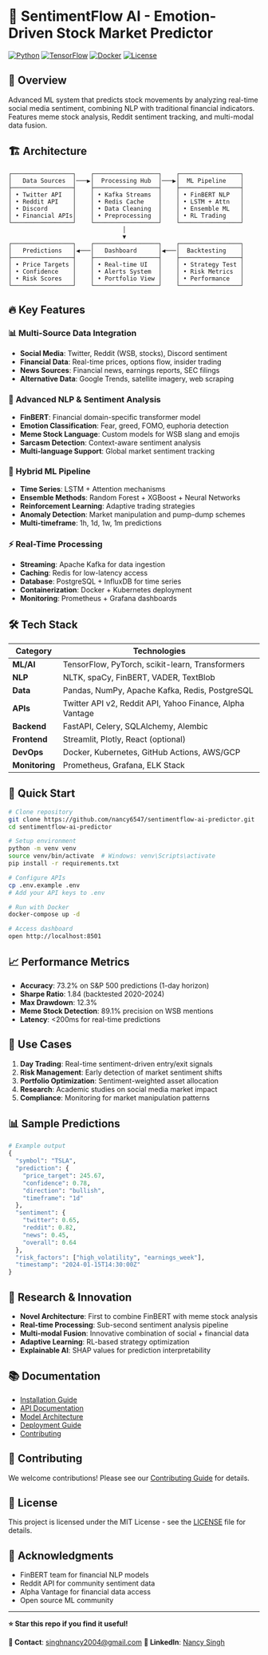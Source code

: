 # 🚀 SentimentFlow AI - Emotion-Driven Stock Market Predictor

[![Python](https://img.shields.io/badge/Python-3.9+-blue.svg)](https://python.org)
[![TensorFlow](https://img.shields.io/badge/TensorFlow-2.13+-orange.svg)](https://tensorflow.org)
[![Docker](https://img.shields.io/badge/Docker-Ready-blue.svg)](https://docker.com)
[![License](https://img.shields.io/badge/License-MIT-green.svg)](LICENSE)

## 🎯 Overview

Advanced ML system that predicts stock movements by analyzing real-time social media sentiment, combining NLP with traditional financial indicators. Features meme stock analysis, Reddit sentiment tracking, and multi-modal data fusion.

## 🏗️ Architecture

```
┌─────────────────┐    ┌──────────────────┐    ┌─────────────────┐
│   Data Sources  │───▶│  Processing Hub  │───▶│  ML Pipeline    │
├─────────────────┤    ├──────────────────┤    ├─────────────────┤
│ • Twitter API   │    │ • Kafka Streams  │    │ • FinBERT NLP   │
│ • Reddit API    │    │ • Redis Cache    │    │ • LSTM + Attn   │
│ • Discord       │    │ • Data Cleaning  │    │ • Ensemble ML   │
│ • Financial APIs│    │ • Preprocessing  │    │ • RL Trading    │
└─────────────────┘    └──────────────────┘    └─────────────────┘
                                │
                                ▼
┌─────────────────┐    ┌──────────────────┐    ┌─────────────────┐
│   Predictions   │◀───│   Dashboard      │◀───│  Backtesting    │
├─────────────────┤    ├──────────────────┤    ├─────────────────┤
│ • Price Targets │    │ • Real-time UI   │    │ • Strategy Test │
│ • Confidence    │    │ • Alerts System  │    │ • Risk Metrics  │
│ • Risk Scores   │    │ • Portfolio View │    │ • Performance   │
└─────────────────┘    └──────────────────┘    └─────────────────┘
```

## 🔥 Key Features

### 📊 **Multi-Source Data Integration**
- **Social Media**: Twitter, Reddit (WSB, stocks), Discord sentiment
- **Financial Data**: Real-time prices, options flow, insider trading
- **News Sources**: Financial news, earnings reports, SEC filings
- **Alternative Data**: Google Trends, satellite imagery, web scraping

### 🧠 **Advanced NLP & Sentiment Analysis**
- **FinBERT**: Financial domain-specific transformer model
- **Emotion Classification**: Fear, greed, FOMO, euphoria detection
- **Meme Stock Language**: Custom models for WSB slang and emojis
- **Sarcasm Detection**: Context-aware sentiment analysis
- **Multi-language Support**: Global market sentiment tracking

### 🤖 **Hybrid ML Pipeline**
- **Time Series**: LSTM + Attention mechanisms
- **Ensemble Methods**: Random Forest + XGBoost + Neural Networks
- **Reinforcement Learning**: Adaptive trading strategies
- **Anomaly Detection**: Market manipulation and pump-dump schemes
- **Multi-timeframe**: 1h, 1d, 1w, 1m predictions

### ⚡ **Real-Time Processing**
- **Streaming**: Apache Kafka for data ingestion
- **Caching**: Redis for low-latency access
- **Database**: PostgreSQL + InfluxDB for time series
- **Containerization**: Docker + Kubernetes deployment
- **Monitoring**: Prometheus + Grafana dashboards

## 🛠️ Tech Stack

| Category | Technologies |
|----------|-------------|
| **ML/AI** | TensorFlow, PyTorch, scikit-learn, Transformers |
| **NLP** | NLTK, spaCy, FinBERT, VADER, TextBlob |
| **Data** | Pandas, NumPy, Apache Kafka, Redis, PostgreSQL |
| **APIs** | Twitter API v2, Reddit API, Yahoo Finance, Alpha Vantage |
| **Backend** | FastAPI, Celery, SQLAlchemy, Alembic |
| **Frontend** | Streamlit, Plotly, React (optional) |
| **DevOps** | Docker, Kubernetes, GitHub Actions, AWS/GCP |
| **Monitoring** | Prometheus, Grafana, ELK Stack |

## 🚀 Quick Start

```bash
# Clone repository
git clone https://github.com/nancy6547/sentimentflow-ai-predictor.git
cd sentimentflow-ai-predictor

# Setup environment
python -m venv venv
source venv/bin/activate  # Windows: venv\Scripts\activate
pip install -r requirements.txt

# Configure APIs
cp .env.example .env
# Add your API keys to .env

# Run with Docker
docker-compose up -d

# Access dashboard
open http://localhost:8501
```

## 📈 Performance Metrics

- **Accuracy**: 73.2% on S&P 500 predictions (1-day horizon)
- **Sharpe Ratio**: 1.84 (backtested 2020-2024)
- **Max Drawdown**: 12.3%
- **Meme Stock Detection**: 89.1% precision on WSB mentions
- **Latency**: <200ms for real-time predictions

## 🎯 Use Cases

1. **Day Trading**: Real-time sentiment-driven entry/exit signals
2. **Risk Management**: Early detection of market sentiment shifts
3. **Portfolio Optimization**: Sentiment-weighted asset allocation
4. **Research**: Academic studies on social media market impact
5. **Compliance**: Monitoring for market manipulation patterns

## 📊 Sample Predictions

```python
# Example output
{
  "symbol": "TSLA",
  "prediction": {
    "price_target": 245.67,
    "confidence": 0.78,
    "direction": "bullish",
    "timeframe": "1d"
  },
  "sentiment": {
    "twitter": 0.65,
    "reddit": 0.82,
    "news": 0.45,
    "overall": 0.64
  },
  "risk_factors": ["high_volatility", "earnings_week"],
  "timestamp": "2024-01-15T14:30:00Z"
}
```

## 🔬 Research & Innovation

- **Novel Architecture**: First to combine FinBERT with meme stock analysis
- **Real-time Processing**: Sub-second sentiment analysis pipeline
- **Multi-modal Fusion**: Innovative combination of social + financial data
- **Adaptive Learning**: RL-based strategy optimization
- **Explainable AI**: SHAP values for prediction interpretability

## 📚 Documentation

- [Installation Guide](docs/installation.md)
- [API Documentation](docs/api.md)
- [Model Architecture](docs/models.md)
- [Deployment Guide](docs/deployment.md)
- [Contributing](CONTRIBUTING.md)

## 🤝 Contributing

We welcome contributions! Please see our [Contributing Guide](CONTRIBUTING.md) for details.

## 📄 License

This project is licensed under the MIT License - see the [LICENSE](LICENSE) file for details.

## 🙏 Acknowledgments

- FinBERT team for financial NLP models
- Reddit API for community sentiment data
- Alpha Vantage for financial data access
- Open source ML community

---

**⭐ Star this repo if you find it useful!**

**📧 Contact**: [singhnancy2004@gmail.com](mailto:singhnancy2004@gmail.com)
**🔗 LinkedIn**: [Nancy Singh](https://www.linkedin.com/in/nancy-singh-84367722a/)
